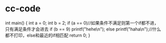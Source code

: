 # cc-code
int main()
{
	int a = 0;
	int b = 2;
	if (a == 0)//如果条件不满足则第一个if都不进，只有满足条件才会进去
		if (b == 9)
			printf("hehe\n");
		else
			printf("haha\n");//什么都不打印，else和最近的if相匹配
	return 0;
}
